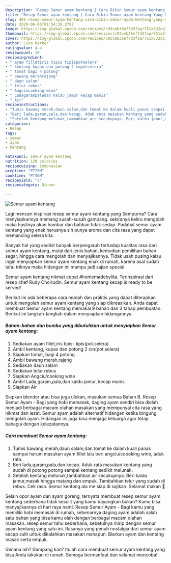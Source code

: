 ```yaml
---
description: "Resep Semur ayam kentang | Cara Bikin Semur ayam kentang Yang Mudah Dan Praktis"
title: "Resep Semur ayam kentang | Cara Bikin Semur ayam kentang Yang Mudah Dan Praktis"
slug: 401-resep-semur-ayam-kentang-cara-bikin-semur-ayam-kentang-yang-mudah-dan-praktis
date: 2020-06-05T01:54:29.279Z
image: https://img-global.cpcdn.com/recipes/c93ceb36ef7d3faa/751x532cq70/semur-ayam-kentang-foto-resep-utama.jpg
thumbnail: https://img-global.cpcdn.com/recipes/c93ceb36ef7d3faa/751x532cq70/semur-ayam-kentang-foto-resep-utama.jpg
cover: https://img-global.cpcdn.com/recipes/c93ceb36ef7d3faa/751x532cq70/semur-ayam-kentang-foto-resep-utama.jpg
author: Lura Barker
ratingvalue: 4.4
reviewcount: 10
recipeingredient:
- " ayam filletiris tipis tipispotselera"
- " kentang kupas dan potong 2 cmpotselera"
- " tomat bagi 4 potong"
- " bawang merahrajang"
- " daun salam"
- " telur rebus"
- " Angciucooking wine"
- " Ladagarampaladan kaldu jamur kecap manis"
- " Air"
recipeinstructions:
- "Tumis bawang merah,daun salam,dan tomat ke dalam kuali panas sampai harum masukan ayam fillet lalu beri angciu/coooking wine, aduk rata."
- "Beri lada,garam,pala,dan kecap. Aduk rata masukan kentang yang sudah di potong potong sampai kentang sedikit melunak."
- "Setelah kentang melunak,tambahkan air secukupnya. Beri kaldu jamur,masak hingga matang dan empuk. Tambahkan telur yang sudah di rebus. Cek rasa. Semur kentang ala me siap di sajikan. Selamat makan 🙏"
categories:
- Resep
tags:
- semur
- ayam
- kentang

katakunci: semur ayam kentang 
nutrition: 129 calories
recipecuisine: Indonesian
preptime: "PT25M"
cooktime: "PT46M"
recipeyield: "3"
recipecategory: Dinner

---
```



![Semur ayam kentang](https://img-global.cpcdn.com/recipes/c93ceb36ef7d3faa/751x532cq70/semur-ayam-kentang-foto-resep-utama.jpg)

Lagi mencari inspirasi resep semur ayam kentang yang Sempurna? Cara menyiapkannya memang susah-susah gampang. sekiranya keliru mengolah maka hasilnya akan hambar dan bahkan tidak sedap. Padahal semur ayam kentang yang enak harusnya sih punya aroma dan cita rasa yang dapat memancing selera kita.

Banyak hal yang sedikit banyak berpengaruh terhadap kualitas rasa dari semur ayam kentang, mulai dari jenis bahan, kemudian pemilihan bahan segar, hingga cara mengolah dan menyajikannya. Tidak usah pusing kalau ingin menyiapkan semur ayam kentang enak di rumah, karena asal sudah tahu triknya maka hidangan ini mampu jadi sajian spesial.

Semur ayam kentang nikmat cepat #homemadebylita. Terinspirasi dari resep chef Rudy Choirudin. Semur ayam kentang kecap is ready to be served!


Berikut ini ada beberapa cara mudah dan praktis yang dapat diterapkan untuk mengolah semur ayam kentang yang siap dikreasikan. Anda dapat membuat Semur ayam kentang memakai 9 bahan dan 3 tahap pembuatan. Berikut ini langkah-langkah dalam menyiapkan hidangannya.

<!--inarticleads1-->

##### Bahan-bahan dan bumbu yang dibutuhkan untuk menyiapkan Semur ayam kentang:

1. Sediakan  ayam fillet,iris tipis- tipis(pot.selera)
1. Ambil  kentang, kupas dan potong 2 cm(pot.selera)
1. Siapkan  tomat, bagi 4 potong
1. Ambil  bawang merah,rajang
1. Sediakan  daun salam
1. Sediakan  telur rebus
1. Siapkan  Angciu/cooking wine
1. Ambil  Lada,garam,pala,dan kaldu jamur, kecap manis
1. Siapkan  Air


Siapkan blender atau bisa juga ulekan, masukan semua Bahan B. Resep Semur Ayam - Bagi yang hobi memasak, daging ayam sendiri bisa diolah menjadi berbagai macam olahan masakan yang mempunyai cita rasa yang nikmat dan lezat. Semur ayam adalah alternatif hidangan ketika bingung mengolah ayam. Hidangan ini juga bisa menjaga keluarga agar tetap bahagia dengan kelezatannya. 

<!--inarticleads2-->

##### Cara membuat Semur ayam kentang:

1. Tumis bawang merah,daun salam,dan tomat ke dalam kuali panas sampai harum masukan ayam fillet lalu beri angciu/coooking wine, aduk rata.
1. Beri lada,garam,pala,dan kecap. Aduk rata masukan kentang yang sudah di potong potong sampai kentang sedikit melunak.
1. Setelah kentang melunak,tambahkan air secukupnya. Beri kaldu jamur,masak hingga matang dan empuk. Tambahkan telur yang sudah di rebus. Cek rasa. Semur kentang ala me siap di sajikan. Selamat makan 🙏


Selain opor ayam dan ayam goreng, ternyata membuat resep semur ayam kentang sederhana tidak sesulit yang kamu bayangkan bukan? Kamu bisa menyajikannya di hari raya nanti. Resep Semur Ayam - Bagi kamu yang memiliki hobi memasak di rumah, sebenarnya daging ayam adalah salah satu bahan yang bisa kamu olah dengan berbagai macam olahan masakan..resep semur tahu sederhana, sebetulnya mirip dengan semur ayam kentang yang satu ini. Rasanya yang penuh nostalgia dari semur ayam kecap sulit untuk dikalahkan masakan manapun. Biarkan ayam dan kentang masak serta empuk. 

Gimana nih? Gampang kan? Itulah cara membuat semur ayam kentang yang bisa Anda lakukan di rumah. Semoga bermanfaat dan selamat mencoba!
